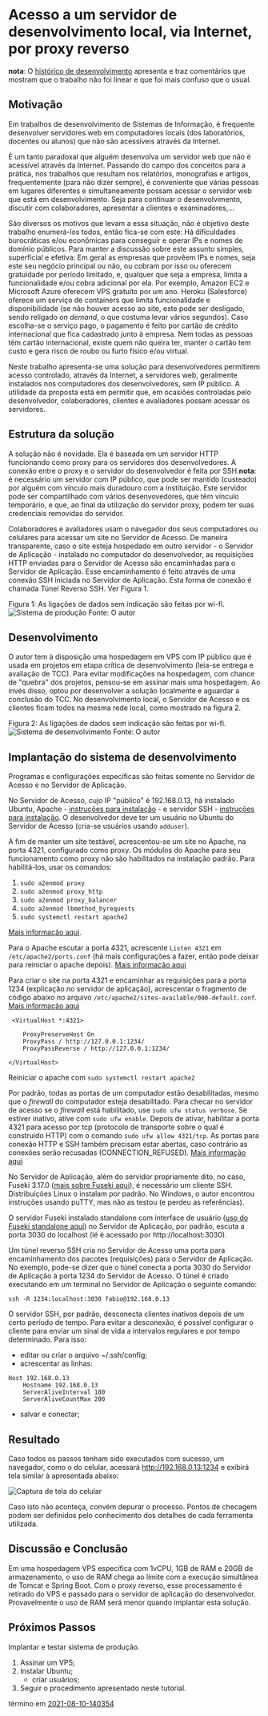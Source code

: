 # Acesso a um servidor de desenvolvimento local, via Internet, por proxy reverso

**nota**: O [histórico de desenvolvimento](diario.md) apresenta e traz comentários que mostram que o trabalho não foi linear e que foi mais confuso que o usual.

## Motivação

Em trabalhos de desenvolvimento de Sistemas de Informação, é frequente desenvolver servidores web em computadores locais (dos laboratórios, docentes ou alunos) que não são acessíveis através da Internet.

É um tanto paradoxal que alguém desenvolva um servidor web que não é acessível através da Internet. Passando do campo dos conceitos para a prática, nos trabalhos que resultam nos relatórios, monografias e artigos, frequentemente (para não dizer sempre), é conveniente que várias pessoas em lugares diferentes e simultaneamente possam acessar o servidor web que está em desenvolvimento. Seja para continuar o desenvolvimento, discutir com colaboradores, apresentar a clientes e examinadores,...

São diversos os motivos que levam a essa situação, não é objetivo deste trabalho enumerá-los todos, então fica-se com este: Há dificuldades burocráticas e/ou econômicas para conseguir e operar IPs e nomes de domínio públicos. Para manter a discussão sobre este assunto simples, superficial e efetiva: Em geral as empresas que provêem IPs e nomes, seja este seu negócio principal ou não, ou cobram por isso ou oferecem gratuidade por período limitado, e, qualquer que seja a empresa, limita a funcionalidade e/ou cobra adicional por ela. Por exemplo, Amazon EC2 e Microsoft Azure oferecem VPS gratuito por um ano. Heroku (Salesforce) oferece um serviço de containers que limita funcionalidade e disponibilidade (se não houver acesso ao site, este pode ser desligado, sendo religado *on demand*, o que costuma levar vários segundos). Caso escolha-se o serviço pago, o pagamento é feito por cartão de crédito internacional que fica cadastrado junto à empresa. Nem todas as pessoas têm cartão internacional, existe quem não queira ter, manter o cartão tem custo e gera risco de roubo ou furto físico e/ou virtual.

Neste trabalho apresenta-se uma solução para desenvolvedores permitirem acesso controlado, através da Internet, a servidores web, geralmente instalados nos computadores dos desenvolvedores, sem IP público. A utilidade da proposta está em permitir que, em ocasiões controladas pelo desenvolvedor, colaboradores, clientes e avaliadores possam acessar os servidores. 

## Estrutura da solução

A solução não é novidade. Ela é baseada em um servidor HTTP funcionando como proxy para os servidores dos desenvolvedores. A conexão entre o proxy e o servidor do desenvolvedor é feita por SSH.**nota**: é necessário um servidor com IP público, que pode ser mantido (custeado) por alguém com vínculo mais duradouro com a instituição. Este servidor pode ser compartilhado com vários desenvovedores, que têm vínculo temporário, e que, ao final da utilização do servidor proxy, podem ter suas credenciais removidas do servidor.

Colaboradores e avaliadores usam o navegador dos seus computadores ou celulares para acessar um site no Servidor de Acesso. De maneira transparente, caso o site esteja hospedado em outro servidor - o Servidor de Aplicação - instalado no computador do desenvolvedor, as requisições HTTP enviadas para o Servidor de Acesso são encaminhadas para o Servidor de Aplicação. Esse encaminhamento é feito através de uma conexão SSH iniciada no Servidor de Aplicação. Esta forma de conexão é chamada Túnel Reverso SSH. Ver Figura 1.


Figura 1: As ligações de dados sem indicação são feitas por wi-fi.
![Sistema de produção](httpProxy-Producao.png)
Fonte: O autor

## Desenvolvimento

O autor tem à disposição uma hospedagem em VPS com IP público que é usada em projetos em etapa crítica de desenvolvimento (leia-se entrega e avaliação de TCC). Para evitar modificações na hospedagem, com chance de "quebra" dos projetos, pensou-se em assinar mais uma hospedagem. Ao invés disso, optou por desenvolver a solução localmente e aguardar a conclusão do TCC. No desenvolvimento local, o Servidor de Acesso e os clientes ficam todos na mesma rede local, como mostrado na figura 2.

Figura 2: As ligações de dados sem indicação são feitas por wi-fi.
![Sistema de desenvolvimento](httpProxy-Desenvolvimento.png)
Fonte: O autor

## Implantação do sistema de desenvolvimento

Programas e configurações específicas são feitas somente no Servidor de Acesso e no Servidor de Aplicação. 

No Servidor de Acesso, cujo IP "público" é 192.168.0.13, há instalado Ubuntu, Apache - [instruções para instalação](diario.md#apache) - e servidor SSH - [instruções para instalação](diario.md#instalar-servidor-ssh-no-ubuntu). O desenvolvedor deve ter um usuário no Ubuntu do Servidor de Acesso (cria-se usuários usando `adduser`).

A fim de manter um site testável, acrescentou-se um site no Apache, na porta 4321, configurado como proxy. Os módulos do Apache para seu funcionamento como proxy não são habilitados na instalação padrão. Para habilitá-los, usar os comandos:

1. `sudo a2enmod proxy`
2. `sudo a2enmod proxy_http`
3. `sudo a2enmod proxy_balancer`
4. `sudo a2enmod lbmethod_byrequests`
5. `sudo systemctl restart apache2`

[Mais informação aqui](diario.md#proxy-reverso).

Para o Apache escutar a porta 4321, acrescente `Listen 4321` em `/etc/apache2/ports.conf` (há mais configurações a fazer, então pode deixar para reiniciar o apache depois). [Mais informação aqui](diario.md#virtual-hosts)

Para criar o site na porta 4321 e encaminhar as requisições para a porta 1234 (explicação no servidor de aplicação), acrescentar o fragmento de código abaixo no arquivo `/etc/apache2/sites-available/000-default.conf`. [Mais informação aqui](diario.md##volta-para-proxy-reverso)

```
 <VirtualHost *:4321>

    ProxyPreserveHost On
    ProxyPass / http://127.0.0.1:1234/
    ProxyPassReverse / http://127.0.0.1:1234/

</VirtualHost>

```

Reiniciar o apache com `sudo systemctl restart apache2`

Por padrão, todas as portas de um computador estão desabilitadas, mesmo que o *firewall* do computador esteja desabilitado. Para checar no servidor de acesso se o *firewall* está habilitado, use `sudo ufw status verbose`. Se estiver inativo, ative com `sudo ufw enable`. Depois de ativar, habilitar a porta 4321 para acesso por tcp (protocolo de transporte sobre o qual é construído HTTP) com o comando `sudo ufw allow 4321/tcp`. As portas para conexão HTTP e SSH também precisam estar abertas, caso contrário as conexões serão recusadas (CONNECTION_REFUSED). [Mais informação aqui](diario.md#ufw)

No Servidor de Aplicação, além do servidor propriamente dito, no caso, Fuseki 3.17.0 ([mais sobre Fuseki aqui](https://jena.apache.org/documentation/fuseki2/)), é necessário um cliente SSH. Distribuições Linux o instalam por padrão. No Windows, o autor encontrou instruções usando puTTY, mas não as testou (e perdeu as referências).

O servidor Fuseki instalado standalone com interface de usuário ([uso do Fuseki standalone aqui](https://jena.apache.org/documentation/fuseki2/fuseki-webapp.html)) no Servidor de Aplicação, por padrão, escuta a porta 3030 do localhost (ié é acessado por http://localhost:3030). 

Um túnel reverso SSH cria no Servidor de Acesso uma porta para encaminhamento dos pacotes (requisições) para o Servidor de Aplicação. No exemplo, pode-se dizer que o túnel conecta a porta 3030 do Servidor de Aplicação à porta 1234 do Servidor de Acesso. O túnel é criado executando em um terminal no Servidor de Aplicação o seguinte comando:

`ssh -R 1234:localhost:3030 fabio@192.168.0.13`

O servidor SSH, por padrão, desconecta clientes inativos depois de um certo período de tempo. Para evitar a desconexão, é possível configurar o cliente para enviar um sinal de vida a intervalos regulares e por tempo determinado. Para isso:

- editar ou criar o arquivo ~/.ssh/config;
- acrescentar as linhas:
```
Host 192.168.0.13
    Hostname 192.168.0.13
    ServerAliveInterval 180
    ServerAliveCountMax 200
```
- salvar e conectar;


## Resultado

Caso todos os passos tenham sido executados com sucesso, um navegador, como o do celular, acessará http://192.168.0.13:1234 e exibirá tela similar à apresentada abaixo:


![Captura de tela do celular](Screenshot_20210809-135305_Chrome.jpg)

Caso isto não aconteça, convém depurar o processo. Pontos de checagem podem ser definidos pelo conhecimento dos detalhes de cada ferramenta utilizada.

## Discussão e Conclusão

Em uma hospedagem VPS específica com 1vCPU, 1GB de RAM e 20GB de armazenamento, o uso de RAM chega ao limite com a execução simultânea de Tomcat e Spring Boot. Com o proxy reverso, esse processamento é retirado do VPS e passado para o servidor de aplicação do desenvolvedor. Provavelmente o uso de RAM será menor quando implantar esta solução.

## Próximos Passos

Implantar e testar sistema de produção.

1. Assinar um VPS;
2. Instalar Ubuntu;
   - criar usuários;
3. Seguir o procedimento apresentado neste tutorial.

término em <a id="2021-08-10-140354" href="#2021-08-10-140354">2021-08-10-140354</a>
